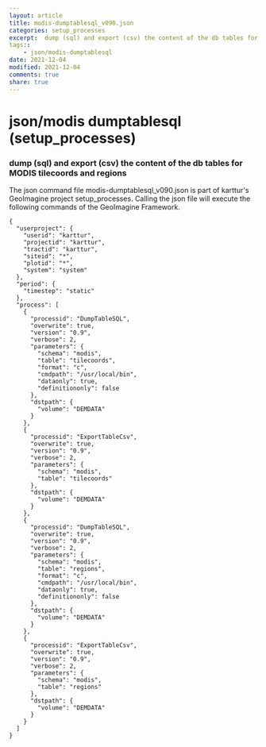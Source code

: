 ```yaml
---
layout: article
title: modis-dumptablesql_v090.json
categories: setup_processes
excerpt:  dump (sql) and export (csv) the content of the db tables for MODIS tilecoords and regions
tags:: 
    - json/modis-dumptablesql
date: 2021-12-04
modified: 2021-12-04
comments: true
share: true
---
```


# json/modis dumptablesql (setup_processes)

###  dump (sql) and export (csv) the content of the db tables for MODIS tilecoords and regions

The json command file <span class='file'>modis-dumptablesql_v090.json</span> is part of karttur's GeoImagine project <span class='project'>setup_processes</span>. Calling the json file will execute the following commands of the GeoImagine Framework.

```
{
  "userproject": {
    "userid": "karttur",
    "projectid": "karttur",
    "tractid": "karttur",
    "siteid": "*",
    "plotid": "*",
    "system": "system"
  },
  "period": {
    "timestep": "static"
  },
  "process": [
    {
      "processid": "DumpTableSQL",
      "overwrite": true,
      "version": "0.9",
      "verbose": 2,
      "parameters": {
        "schema": "modis",
        "table": "tilecoords",
        "format": "c",
        "cmdpath": "/usr/local/bin",
        "dataonly": true,
        "definitiononly": false
      },
      "dstpath": {
        "volume": "DEMDATA"
      }
    },
    {
      "processid": "ExportTableCsv",
      "overwrite": true,
      "version": "0.9",
      "verbose": 2,
      "parameters": {
        "schema": "modis",
        "table": "tilecoords"
      },
      "dstpath": {
        "volume": "DEMDATA"
      }
    },
    {
      "processid": "DumpTableSQL",
      "overwrite": true,
      "version": "0.9",
      "verbose": 2,
      "parameters": {
        "schema": "modis",
        "table": "regions",
        "format": "c",
        "cmdpath": "/usr/local/bin",
        "dataonly": true,
        "definitiononly": false
      },
      "dstpath": {
        "volume": "DEMDATA"
      }
    },
    {
      "processid": "ExportTableCsv",
      "overwrite": true,
      "version": "0.9",
      "verbose": 2,
      "parameters": {
        "schema": "modis",
        "table": "regions"
      },
      "dstpath": {
        "volume": "DEMDATA"
      }
    }
  ]
}
```
